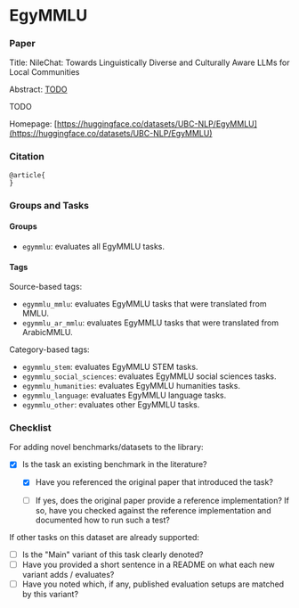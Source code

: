 # EgyMMLU

### Paper

Title: NileChat: Towards Linguistically Diverse and Culturally Aware LLMs for Local Communities

Abstract: [TODO](TODO)

TODO

Homepage: [https://huggingface.co/datasets/UBC-NLP/EgyMMLU](https://huggingface.co/datasets/UBC-NLP/EgyMMLU)


### Citation

```
@article{
}
```

### Groups and Tasks

#### Groups

* `egymmlu`: evaluates all EgyMMLU tasks.

#### Tags
Source-based tags:

* `egymmlu_mmlu`: evaluates EgyMMLU tasks that were translated from MMLU.
* `egymmlu_ar_mmlu`: evaluates EgyMMLU tasks that were translated from ArabicMMLU.

Category-based tags:

* `egymmlu_stem`: evaluates EgyMMLU STEM tasks.
* `egymmlu_social_sciences`: evaluates EgyMMLU social sciences tasks.
* `egymmlu_humanities`: evaluates EgyMMLU humanities tasks.
* `egymmlu_language`: evaluates EgyMMLU language tasks.
* `egymmlu_other`: evaluates other EgyMMLU tasks.

### Checklist

For adding novel benchmarks/datasets to the library:
* [x] Is the task an existing benchmark in the literature?
  * [x] Have you referenced the original paper that introduced the task?
  * [ ] If yes, does the original paper provide a reference implementation? If so, have you checked against the reference implementation and documented how to run such a test?


If other tasks on this dataset are already supported:
* [ ] Is the "Main" variant of this task clearly denoted?
* [ ] Have you provided a short sentence in a README on what each new variant adds / evaluates?
* [ ] Have you noted which, if any, published evaluation setups are matched by this variant?
